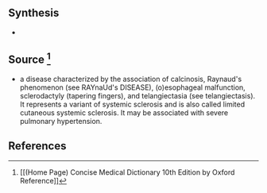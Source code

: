 ## Synthesis
- 
## Source [^1]
- a disease characterized by the association of calcinosis, Raynaud's phenomenon (see RAYnaUd's DISEASE), (o)esophageal malfunction, sclerodactyly (tapering fingers), and telangiectasia (see telangiectasis). It represents a variant of systemic sclerosis and is also called limited cutaneous systemic sclerosis. It may be associated with severe pulmonary hypertension.
## References

[^1]: [[(Home Page) Concise Medical Dictionary 10th Edition by Oxford Reference]]